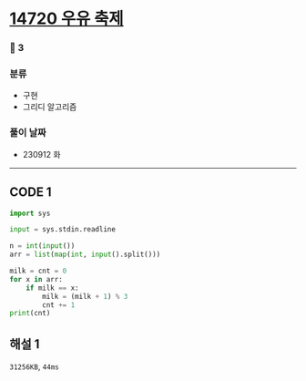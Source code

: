 # [14720 우유 축제](https://www.acmicpc.net/problem/14720)

### 🥉 3

### 분류

- 구현
- 그리디 알고리즘

### 풀이 날짜

- 230912 화

---

## CODE 1

```python
import sys

input = sys.stdin.readline

n = int(input())
arr = list(map(int, input().split()))

milk = cnt = 0
for x in arr:
    if milk == x:
        milk = (milk + 1) % 3
        cnt += 1
print(cnt)
```

## 해설 1

`31256KB`, `44ms`
